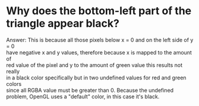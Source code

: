 # Why does the bottom-left part of the triangle appear black?
Answer:
This is because all those pixels below x = 0 and on the left side of y = 0  
have negative x and y values, therefore because x is mapped to the amount of  
red value of the pixel and y to the amount of green value this results not really  
in a black color specifically but in two undefined values for red and green colors  
since all RGBA value must be greater than 0. Because the undefined problem, OpenGL
uses a "default" color, in this case it's black.
